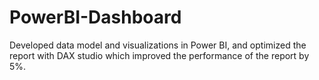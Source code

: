# PowerBI-Dashboard
Developed data model and visualizations in Power BI, and optimized the report with DAX studio which  improved the performance of the report by 5%.
